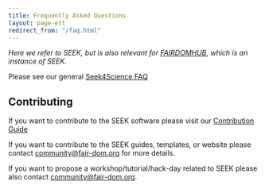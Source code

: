 ```yaml
---
title: Frequently Asked Questions
layout: page-ett
redirect_from: "/faq.html"
---
```



*Here we refer to SEEK, but is also relevant for [FAIRDOMHUB](https://www.fairdomhub.org/), which is an instance of SEEK.*

Please see our general [Seek4Science FAQ](https://seek4science.org/faq)  

## Contributing 
If you want to contribute to the SEEK software please visit our [Contribution Guide](/contributing.html)

If you want to contribute to the SEEK guides, templates, or website please contact <community@fair-dom.org> for more details.

If you want to propose a workshop/tutorial/hack-day related to SEEK please also contact <community@fair-dom.org>.
  
